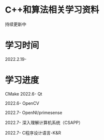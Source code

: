 # C++和算法相关学习资料
持续更新中

# 学习时间
2022.2.19-

# 学习进度

CMake
2022.6- Qt

2022.6- OpenCV

2022.7- OpenNI/primesense

2022.7- 深入理解计算机系统（CSAPP）

2022.7- C程序设计语言-K&R